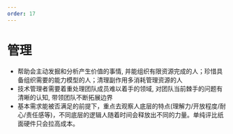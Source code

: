 ```yaml
---
order: 17
---
```


# 管理

- 帮助会主动发掘和分析产生价值的事情, 并能组织有限资源完成的人；珍惜具备组织需要的能力模型的人；清理副作用多消耗管理资源的人
- 技术管理者需要着重处理团队成员难以着手的领域, 对团队当前棘手的问题有清晰的认知, 带领团队不断拓展边界
- 基本需求能被否满足的前提下，重点去观察人底层的特点(理解力/开放程度/耐心/责任感等)，不同底层的逻辑人随着时间会释放出不同的力量。单纯评比纸面硬件只会拉高成本。

